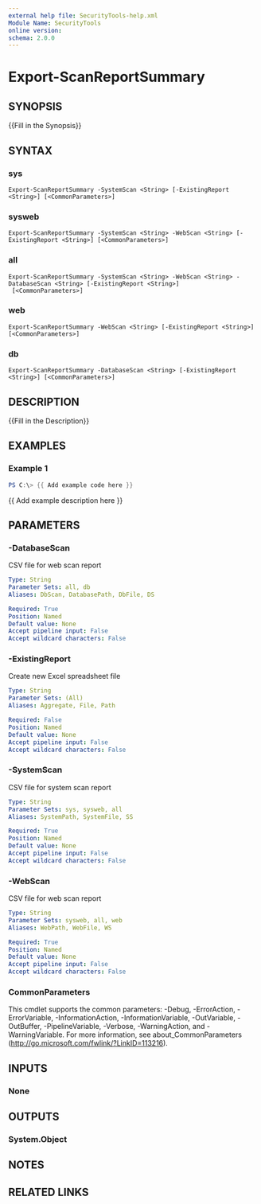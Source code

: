 ```yaml
---
external help file: SecurityTools-help.xml
Module Name: SecurityTools
online version:
schema: 2.0.0
---
```


# Export-ScanReportSummary

## SYNOPSIS
{{Fill in the Synopsis}}

## SYNTAX

### sys
```
Export-ScanReportSummary -SystemScan <String> [-ExistingReport <String>] [<CommonParameters>]
```

### sysweb
```
Export-ScanReportSummary -SystemScan <String> -WebScan <String> [-ExistingReport <String>] [<CommonParameters>]
```

### all
```
Export-ScanReportSummary -SystemScan <String> -WebScan <String> -DatabaseScan <String> [-ExistingReport <String>]
 [<CommonParameters>]
```

### web
```
Export-ScanReportSummary -WebScan <String> [-ExistingReport <String>] [<CommonParameters>]
```

### db
```
Export-ScanReportSummary -DatabaseScan <String> [-ExistingReport <String>] [<CommonParameters>]
```

## DESCRIPTION
{{Fill in the Description}}

## EXAMPLES

### Example 1
```powershell
PS C:\> {{ Add example code here }}
```

{{ Add example description here }}

## PARAMETERS

### -DatabaseScan
CSV file for web scan report

```yaml
Type: String
Parameter Sets: all, db
Aliases: DbScan, DatabasePath, DbFile, DS

Required: True
Position: Named
Default value: None
Accept pipeline input: False
Accept wildcard characters: False
```

### -ExistingReport
Create new Excel spreadsheet file

```yaml
Type: String
Parameter Sets: (All)
Aliases: Aggregate, File, Path

Required: False
Position: Named
Default value: None
Accept pipeline input: False
Accept wildcard characters: False
```

### -SystemScan
CSV file for system scan report

```yaml
Type: String
Parameter Sets: sys, sysweb, all
Aliases: SystemPath, SystemFile, SS

Required: True
Position: Named
Default value: None
Accept pipeline input: False
Accept wildcard characters: False
```

### -WebScan
CSV file for web scan report

```yaml
Type: String
Parameter Sets: sysweb, all, web
Aliases: WebPath, WebFile, WS

Required: True
Position: Named
Default value: None
Accept pipeline input: False
Accept wildcard characters: False
```

### CommonParameters
This cmdlet supports the common parameters: -Debug, -ErrorAction, -ErrorVariable, -InformationAction, -InformationVariable, -OutVariable, -OutBuffer, -PipelineVariable, -Verbose, -WarningAction, and -WarningVariable.
For more information, see about_CommonParameters (http://go.microsoft.com/fwlink/?LinkID=113216).

## INPUTS

### None

## OUTPUTS

### System.Object
## NOTES

## RELATED LINKS
